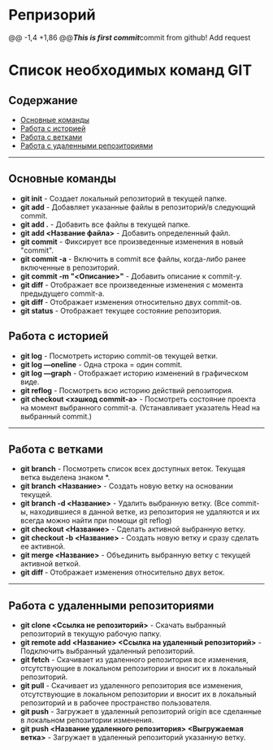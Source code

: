 # Репризорий
@@ -1,4 +1,86 @@***This is first commit***commit from github! Add request
# Список необходимых команд GIT
## Содержание
* [Основные команды](#основные-команды)
* [Работа с историей](#работа-с-историей)
* [Работа с ветками](#работа-с-ветками)
* [Работа с удаленными репозиториями](#работа-с-удаленными-репозиториями)
---
## Основные команды
- **git init** - Создает локальный репозиторий в текущей папке.
- **git add** - Добавляет указанные файлы в репозиторий/в следующий commit.
- **git add .** - Добавить все файлы в текущей папке.
- **git add <Название файла>** - Добавить определенный файл.
- **git commit** - Фиксирует все произведенные изменения в новый "commit".
- **git commit -a** - Включить в commit все файлы, когда-либо ранее включенные в репозиторий.
- **git commit -m "<Описание>"** - Добавить описание к commit-у.
- **git diff** - Отображает все произведенные изменения с момента предыдущего commit-а.
- **git diff <commit1> <commit2>** - Отображает изменения относительно двух commit-ов.
- **git status** - Отображает текущее состояние репозитория.
## Работа с историей
- **git log** - Посмотреть историю commit-ов текущей ветки.
- **git log —oneline** - Одна строка = один commit.
- **git log —graph** - Отображает историю изменений в графическом виде.
- **git reflog** - Посмотреть всю историю действий репозитория.
- **git checkout <хэшкод commit-а>** - Посмотреть состояние проекта на момент выбранного commit-а. (Устанавливает указатель Head на выбранный commit.)
---
## Работа с ветками
- **git branch** - Посмотреть список всех доступных веток. Текущая ветка выделена знаком *.
- **git branch <Название>** - Создать новую ветку на основании текущей.
- **git branch -d <Название>** - Удалить выбранную ветку. (Все commit-ы, находившиеся в данной ветке, из репозитория не удаляются и их всегда можно найти при помощи git reflog)
- **git checkout <Название>** - Сделать активной выбранную ветку.
- **git checkout -b <Название>** - Создать новую ветку и сразу сделать ее активной.
- **git merge <Название>** - Объединить выбранную ветку с текущей активной веткой.
- **git diff <branch1> <branch2>** - Отображает изменения относительно двух веток.
---
## Работа с удаленными репозиториями
- **git clone <Ссылка не репозиторий>** - Скачать выбранный репозиторий в текущую рабочую папку.
- **git remote add <Название> <Ссылка на удаленный репозиторий>** - Подключить выбранный удаленный репозиторий.
- **git fetch** - Скачивает из удаленного репозитория все изменения, отсутствующие в локальном репозитории и вносит их в локальный репозиторий.
- **git pull** - Скачивает из удаленного репозитория все изменения, отсутствующие в локальном репозитории и вносит их в локальный репозиторий и в рабочее пространство пользователя.
- **git push** - Загружает в удаленный репозиторий origin все сделанные в локальном репозитории изменения.
- **git push <Название удаленного репозитория> <Выгружаемая ветка>** - Загружает в удаленный репозиторий указанную ветку.
